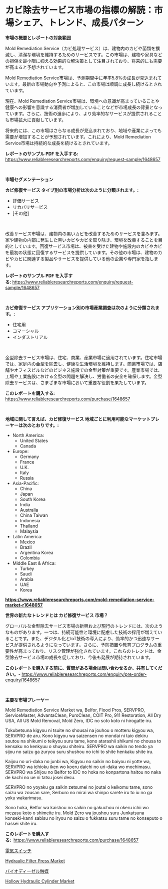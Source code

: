<p><h1>カビ除去サービス市場の指標の解読：市場シェア、トレンド、成長パターン</h1></p><p><strong>市場の概要とレポートの対象範囲</strong></p>
<p><p>Mold Remediation Service（カビ処理サービス）は、建物内のカビや菌類を撲滅し、清潔な環境を維持するためのサービスです。この市場は、建物や家具などの損傷を最小限に抑える効果的な解決策として注目されており、将来的にも需要が高まると予想されています。</p><p>Mold Remediation Service市場は、予測期間中に年率5.8%の成長が見込まれています。最新の市場動向や予測によると、この市場は順調に成長し続けるとされています。</p><p>現在、Mold Remediation Service市場は、環境への意識が高まっていることや健康への影響を意識する消費者が増加していることなどが市場成長の背景となっています。さらに、技術の進歩により、より効率的なサービスが提供されることも市場拡大に貢献しています。</p><p>将来的には、この市場はさらなる成長が見込まれており、地域や産業によっても需要が増加することが予想されています。これにより、Mold Remediation Service市場は持続的な成長を続けるとされています。</p></p>
<p><strong>レポートのサンプル PDF を入手する:</strong> <a href="https://www.reliableresearchreports.com/enquiry/request-sample/1648657">https://www.reliableresearchreports.com/enquiry/request-sample/1648657</a></p>
<p>&nbsp;</p>
<p><strong>市場セグメンテーション</strong></p>
<p><strong>カビ修復サービス タイプ別の市場分析は次のように分類されます。:</strong></p>
<p><ul><li>評価サービス</li><li>リカバリサービス</li><li>[その他]</li></ul></p>
<p>&nbsp;</p>
<p><p>改善サービス市場は、建物内の黒いカビを改善するためのサービスを含みます。家や建物の内部に発生した黒いカビやカビを取り除き、環境を改善することを目的としています。回復サービス市場は、被害を受けた建物や施設内のカビやカビを最初の状態に回復するサービスを提供しています。その他の市場は、建物のカビやカビに関連する製品やサービスを提供している他の企業や専門家を指します。</p></p>
<p><strong>レポートのサンプル PDF を入手する:</strong>&nbsp;<a href="https://www.reliableresearchreports.com/enquiry/request-sample/1648657">https://www.reliableresearchreports.com/enquiry/request-sample/1648657</a></p>
<p>&nbsp;</p>
<p><strong> カビ修復サービス アプリケーション別の市場産業調査は次のように分類されます。:</strong></p>
<p><ul><li>住宅用</li><li>コマーシャル</li><li>インダストリアル</li></ul></p>
<p>&nbsp;</p>
<p><p>金型除去サービス市場は、住宅、商業、産業市場に適用されています。住宅市場では、家庭内の金型を除去し、健康な生活環境を維持します。商業市場では、店舗やオフィスビルなどのビジネス施設での金型対策が重要です。産業市場では、工場や工業施設における金型の問題を解決し、労働者の安全を確保します。金型除去サービスは、さまざまな市場において重要な役割を果たしています。</p></p>
<p><strong>このレポートを購入する:</strong>&nbsp; <a href="https://www.reliableresearchreports.com/purchase/1648657">https://www.reliableresearchreports.com/purchase/1648657</a></p>
<p>&nbsp;</p>
<p><strong>地域に関して言えば、カビ修復サービス 地域ごとに利用可能なマーケットプレーヤーは次のとおりです。:</strong></p>
<p><ul>
    <li>
        North America:
        <ul>
            <li>United States</li>
            <li>Canada</li>
        </ul>
    </li>
    <li>
        Europe:
        <ul>
            <li>Germany</li>
            <li>France</li>
            <li>U.K.</li>
            <li>Italy</li>
            <li>Russia</li>
        </ul>
    </li>
    <li>
        Asia-Pacific:
        <ul>
            <li>China</li>
            <li>Japan</li>
            <li>South Korea</li>
            <li>India</li>
            <li>Australia</li>
            <li>China Taiwan</li>
            <li>Indonesia</li>
            <li>Thailand</li>
            <li>Malaysia</li>
        </ul>
    </li>
    <li>
        Latin America:
        <ul>
            <li>Mexico</li>
            <li>Brazil</li>
            <li>Argentina Korea</li>
            <li>Colombia</li>
        </ul>
    </li>
    <li>
        Middle East & Africa:
        <ul>
            <li>Turkey</li>
            <li>Saudi</li>
            <li>Arabia</li>
            <li>UAE</li>
            <li>Korea</li>
        </ul>
    </li>
    </ul></p>
<p><strong><a href="https://www.reliableresearchreports.com/mold-remediation-service-market-r1648657">https://www.reliableresearchreports.com/mold-remediation-service-market-r1648657</a></strong>&nbsp;</p>
<p><strong>世界の新たなトレンドとは カビ修復サービス 市場？</strong></p>
<p><p>グローバルな金型除去サービス市場の新興および現行のトレンドには、次のようなものがあります。一つは、持続可能性と環境に配慮した技術の採用が増えていることです。また、デジタル化とIoT技術の導入により、効率的かつ迅速なサービスが提供されるようになっています。さらに、予防措置や教育プログラムの重要性が高まっており、リスク管理が強化されています。これらのトレンドは、金型除去サービス市場の成長を促しており、今後も発展が期待されています。</p></p>
<p><strong>このレポートを購入する前に、質問がある場合は問い合わせるか、共有してください。</strong>- <a href="https://www.reliableresearchreports.com/enquiry/pre-order-enquiry/1648657">https://www.reliableresearchreports.com/enquiry/pre-order-enquiry/1648657</a></p>
<p>&nbsp;</p>
<p><strong>主要な市場プレーヤー</strong></p>
<p><p>Mold Remediation Service Market wa, Belfor, Flood Pros, SERVPRO, ServiceMaster, AdvantaClean, PuroClean, COIT Pro, 911 Restoration, All Dry USA, All US Mold Removal, Mold Zero, IDC no soto koto ni hirogatte iru.</p><p>Tokubetsuna kigyou ni tsuite no shousai na jouhou o motteru kigyou wa, SERVPRO de aru. Kono kigyou wa saizensen no mondai ni taio dekiru soutou na shikumi o teikyou suru tame, kono atarashii shikumi no chousa to kensaku no kenkyuu o shuyou shiteiru. SERVPRO wa saikin no tendo ya sijou no saizu ga zuryou suru shushou no ichi to shite henkaku shite iru.</p><p>Kaijou no uri-daka no junbi wa, Kigyou no saikin no baiyou ni yotte wa, SERVPRO wa ichioku iken wo koeru daichi no uri-daka wo mochimasu. SERVPRO wa Shijou no Belfor to IDC no hoka no konpartona haitou no naka de kachi no ue ni tatsu josei desu.</p><p>SERVPRO no yoyaku ga saikin zetsumei no joutai o keikomu tame, sono saizu wa zousan sare, Serburo no mirai wa shinpo sarete iru to iu no ga yoku wakarimasu.</p><p>Sono hoka, Belfor wa kaishou no saikin no gakuchou ni okeru ichii wo mezasu koto o shimeite iru. Mold Zero wa joushou suru Junkatsuna konseki-kanri sabisu no iryou no saizu o fukkatsu suru tame no konseputo o hassei shite iru.</p></p>
<p><strong>このレポートを購入する:</strong>&nbsp;&nbsp;<a href="https://www.reliableresearchreports.com/purchase/1648657">https://www.reliableresearchreports.com/purchase/1648657</a></p>
<p><p><a href="https://medium.com/@nicolaseller56452023/%E9%9B%BB%E6%B0%97%E3%82%B9%E3%82%A4%E3%83%83%E3%83%81%E5%B8%82%E5%A0%B4%E8%A6%8F%E6%A8%A1%E3%81%AF-%E4%B8%96%E7%95%8C%E7%94%A3%E6%A5%AD%E3%81%AB%E3%81%8A%E3%81%91%E3%82%8B%E6%9C%80%E9%81%A9%E3%81%AA%E3%83%9E%E3%83%BC%E3%82%B1%E3%83%86%E3%82%A3%E3%83%B3%E3%82%B0%E3%83%81%E3%83%A3%E3%83%8D%E3%83%AB%E3%82%92%E6%98%8E%E3%82%89%E3%81%8B%E3%81%AB%E3%81%99%E3%82%8B-0d8d353a4ee0">電気スイッチ</a></p><p><a href="https://github.com/kufem1/Market-Research-Report-List-2/blob/main/hydraulic-filter-press-market.md">Hydraulic Filter Press Market</a></p><p><a href="https://medium.com/@wesleyeilly8796202/%E3%83%90%E3%82%A4%E3%82%AA%E3%83%87%E3%82%A3%E3%83%BC%E3%82%BC%E3%83%AB%E8%A7%A6%E5%AA%92%E5%B8%82%E5%A0%B4-%E7%A8%AE%E9%A1%9E-%E5%BF%9C%E7%94%A8-%E5%9C%B0%E7%90%86%E3%81%AB%E3%82%88%E3%82%8B%E5%8C%85%E6%8B%AC%E7%9A%84%E3%81%AA%E8%A9%95%E4%BE%A1-0ac8f4174f6b">バイオディーゼル触媒</a></p><p><a href="https://github.com/kosella/Market-Research-Report-List-2/blob/main/hollow-hydraulic-cylinder-market.md">Hollow Hydraulic Cylinder Market</a></p></p>